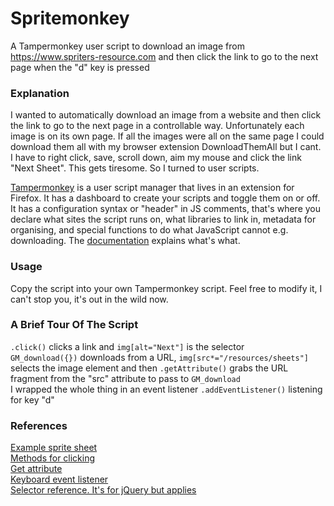 # Spritemonkey

A Tampermonkey user script to download an image from https://www.spriters-resource.com and then click the link to go to the next page when the "d" key is pressed

### Explanation

I wanted to automatically download an image from a website and then click the link to go to the next page in a controllable way. Unfortunately each image is on its own page. If all the images were all on the same page I could download them all with my browser extension DownloadThemAll but I cant. I have to right click, save, scroll down, aim my mouse and click the link "Next Sheet". This gets tiresome. So I turned to user scripts.

[Tampermonkey](https://www.tampermonkey.net) is a user script manager that lives in an extension for Firefox. It has a dashboard to create your scripts and toggle them on or off. It has a configuration syntax or "header" in JS comments, that's where you declare what sites the script runs on, what libraries to link in, metadata for organising, and special functions to do what JavaScript cannot e.g. downloading. The [documentation](https://www.tampermonkey.net/documentation.php) explains what's what.

### Usage

Copy the script into your own Tampermonkey script. Feel free to modify it, I can't stop you, it's out in the wild now.

### A Brief Tour Of The Script

`.click()` clicks a link and `img[alt="Next"]` is the selector \
`GM_download({})` downloads from a URL, `img[src*="/resources/sheets"]` selects the image element and then `.getAttribute()` grabs the URL fragment from the "src" attribute to pass to `GM_download` \
I wrapped the whole thing in an event listener `.addEventListener()` listening for key "d"

### References

[Example sprite sheet](https://www.spriters-resource.com/game_boy_gbc/metroid2/sheet/1778/) \
[Methods for clicking](https://developer.mozilla.org/en-US/docs/Web/API/HTMLElement/click) \
[Get attribute](https://www.w3schools.com/jsref/met_element_getattribute.asp) \
[Keyboard event listener](https://developer.mozilla.org/en-US/docs/Web/API/KeyboardEvent) \
[Selector reference. It's for jQuery but applies](https://www.w3schools.com/jquery/jquery_ref_selectors.asp)
